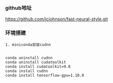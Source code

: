 ### github地址
https://github.com/jcjohnson/fast-neural-style.git
### 环境搭建
    1. miniconda安装cudnn  

> ```cpp
    conda uninstall cudnn
    conda uninstall cudatoolkit
    conda install cudatoolkit=9.0
    conda install cudnn
    conda install tensorflow-gpu=1.10.0
```
